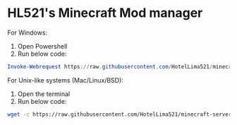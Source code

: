# HL521's Minecraft Mod manager

For Windows:
1. Open Powershell
2. Run below code:
```powershell
Invoke-Webrequest https://raw.githubusercontent.com/HotelLima521/minecraft-server/main/install.ps1 -OutFile install.ps1 | powershell -ExecutionPolicy Bypass -File "install.ps1"
```


For Unix-like systems (Mac/Linux/BSD):
1. Open the terminal
2. Run below code: 
```sh
wget -c https://raw.githubusercontent.com/HotelLima521/minecraft-server/main/install.sh -P /tmp/install.sh && chmod +x /tmp/install.sh && ./tmp/install.sh
```
